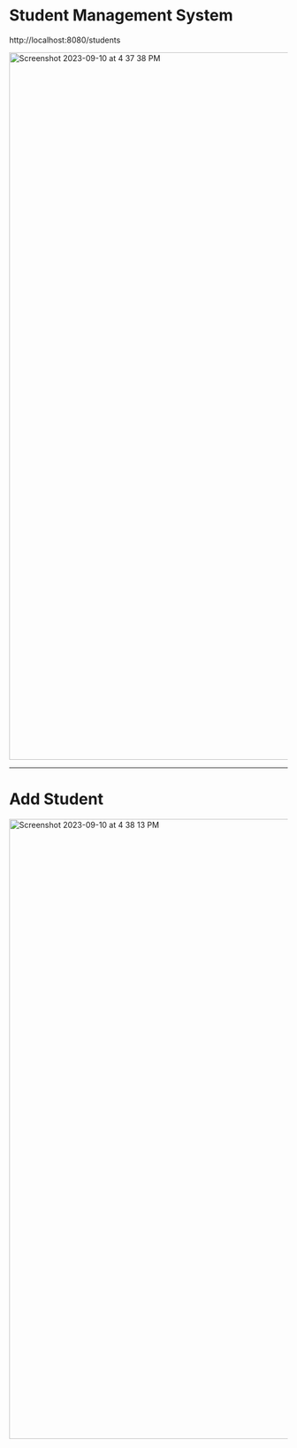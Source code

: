 # Student Management System

http://localhost:8080/students

<img width="1278" alt="Screenshot 2023-09-10 at 4 37 38 PM" src="https://github.com/javaHelper/spring-boot-advance-demos/assets/54174687/2df68527-1615-4670-9654-4b5d6c1643c0">

----

# Add Student

<img width="1120" alt="Screenshot 2023-09-10 at 4 38 13 PM" src="https://github.com/javaHelper/spring-boot-advance-demos/assets/54174687/331f2262-49b3-484a-bc0e-b122efa49f2f">

